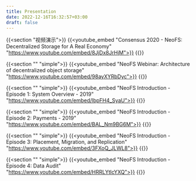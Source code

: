 ```yaml
---
title: Presentation
date: 2022-12-16T16:32:57+03:00
draft: false
---
```


{{<section "视频演示">}}
  {{<youtube_embed "Consensus 2020 - NeoFS: Decentralized Storage for A Real Economy" "https://www.youtube.com/embed/8JjDx8JrHjM">}}
{{</section>}}

{{<section "" "simple">}}
  {{<youtube_embed "NeoFS Webinar: Architecture of decentralized object storage" "https://www.youtube.com/embed/98ayXYRbDyc">}}
{{</section>}}

{{<section "" "simple">}}
  {{<youtube_embed "NeoFS Introduction - Episode 1: System Overview - 2019" "https://www.youtube.com/embed/lbpFH4_SyaU">}}
{{</section>}}

{{<section "" "simple">}}
  {{<youtube_embed "NeoFS Introduction - Episode 2: Payments - 2019" "https://www.youtube.com/embed/BAL_Nm9BG6M">}}
{{</section>}}

{{<section "" "simple">}}
  {{<youtube_embed "NeoFS Introduction - Episode 3: Placement, Migration, and Replication" "https://www.youtube.com/embed/3FXoQ_JLWL8">}}
{{</section>}}

{{<section "" "simple">}}
  {{<youtube_embed "NeoFS Introduction - Episode 4: Data Audit" "https://www.youtube.com/embed/HRRLYtlcYXQ">}}
{{</section>}}
